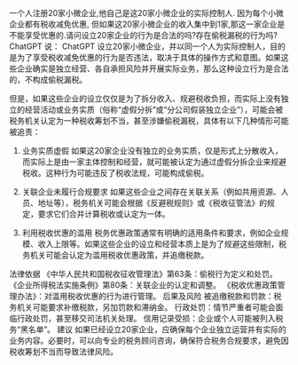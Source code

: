 一个人注册20家小微企业,他自己是这20家小微企业的实际控制人. 因为每个小微企业都有税收减免优惠, 但如果这20家小微企业的收入集中到1家,那这一家企业是不能享受优惠的.请问设立20家企业的行为是合法的吗?存在偷税漏税的行为吗?
ChatGPT 说：
ChatGPT
设立20家小微企业，并以同一个人为实际控制人，目的是为了享受税收减免优惠的行为是否违法，取决于具体的操作方式和意图。如果这些企业确实是独立经营、各自承担风险并开展实际业务，那么这种设立行为是合法的，不构成偷税漏税。

但是，如果这些企业的设立仅仅是为了拆分收入、规避税收负担，而实际上没有独立的经营活动或业务实质（俗称“虚假分拆”或“分公司假装独立企业”），可能会被税务机关认定为一种税收筹划不当，甚至涉嫌偷税漏税，具体有以下几种情形可能被追责：

1. 业务实质虚假
如果这20家企业没有独立的业务实质，仅是形式上分散收入，而实际上是由一家主体控制和经营，就可能被认定为通过虚假分拆企业来规避税收。这种行为可能违反了税收法规，可能构成偷税。

2. 关联企业未履行合规要求
如果这些企业之间存在关联关系（例如共用资源、人员、地址等），税务机关可能会根据《反避税规则》或《税收征管法》的规定，要求它们合并计算税收或认定为一体。

3. 利用税收优惠的滥用
税务优惠政策通常有明确的适用条件和要求，例如企业规模、收入上限等。如果这些企业的设立和经营本质上是为了规避这些限制，税务机关可能会认定为滥用税收优惠政策，并追缴税款。

法律依据
《中华人民共和国税收征收管理法》第63条：偷税行为定义和处罚。
《企业所得税法实施条例》第80条：关联企业的认定和调整。
《税收优惠政策管理办法》：对滥用税收优惠的行为进行管理。
后果及风险
被追缴税款和罚款：税务机关可能要求补缴税款，另加罚款和滞纳金。
行政处罚：情节严重者可能会面临行政处罚，甚至移交司法机关处理。
信用记录受损：企业或个人可能被列入税务“黑名单”。
建议
如果已经设立20家企业，应确保每个企业独立运营并有实际的业务内容。必要时，可以向专业的税务顾问咨询，确保符合税务合规要求，避免因税收筹划不当而导致法律风险。






